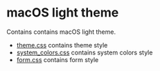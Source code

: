 # macOS light theme

Contains contains macOS light theme.

* [theme.css](theme.css) contains theme style
* [system_colors.css](system_colors.css) contains system colors style 
* [form.css](form.css) contains form style

